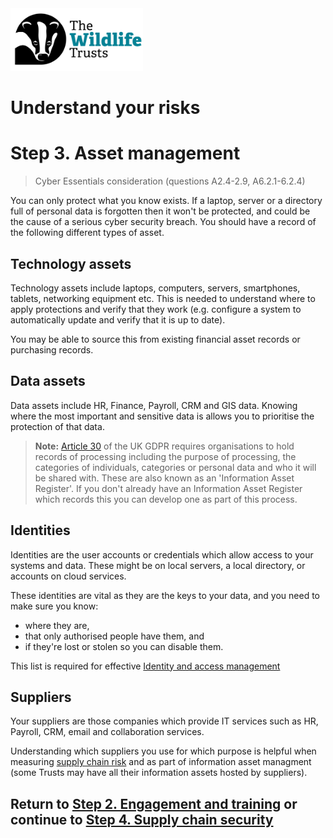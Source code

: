 <img src="/Levels/twt-logo.png" height="100">

# Understand your risks
# Step 3. Asset management 
> Cyber Essentials consideration (questions A2.4-2.9, A6.2.1-6.2.4)

You can only protect what you know exists.  If a laptop, server or a directory full of personal data is forgotten then it won't be protected, and could be the cause of a serious cyber security breach.  You should have a record of the following different types of asset.

## Technology assets
Technology assets include laptops, computers, servers, smartphones, tablets, networking equipment etc.  This is needed to understand where to apply protections and verify that they work (e.g. configure a system to automatically update and verify that it is up to date).

You may be able to source this from existing financial asset records or purchasing records.

## Data assets 
Data assets include HR, Finance, Payroll, CRM and GIS data. Knowing where the most important and sensitive data is allows you to prioritise the protection of that data.

> **Note:** [Article 30](https://ico.org.uk/for-organisations/guide-to-data-protection/guide-to-the-general-data-protection-regulation-gdpr/documentation/what-do-we-need-to-document-under-article-30-of-the-gdpr/) of the UK GDPR requires organisations to hold records of processing including the purpose of processing, the categories of individuals, categories or personal data and who it will be shared with.  These are also known as an 'Information Asset Register'. If you don't already have an Information Asset Register which records this you can develop one as part of this process.
 
## Identities 
Identities are the user accounts or credentials which allow access to your systems and data.  These might be on local servers, a local directory, or accounts on cloud services.

These identities are vital as they are the keys to your data, and you need to make sure you know:
- where they are, 
- that only authorised people have them, and 
- if they're lost or stolen so you can disable them.

This list is required for effective [Identity and access management](/2-Implement-appropriate-mitigations/Step-07-Identity-and-Access-Management.md)

## Suppliers 
Your suppliers are those companies which provide IT services such as HR, Payroll, CRM, email and collaboration services.  

Understanding which suppliers you use for which purpose is helpful when measuring [supply chain risk](./Step-04-Supply-Chain-Security.md#review-supplier-security-risk) and as part of information asset managment (some Trusts may have all their information assets hosted by suppliers).

## Return to [Step 2. Engagement and training](./Step-02-Engagement-and-Training.md) or continue to [Step 4. Supply chain security](./Step-04-Supply-Chain-Security.md)